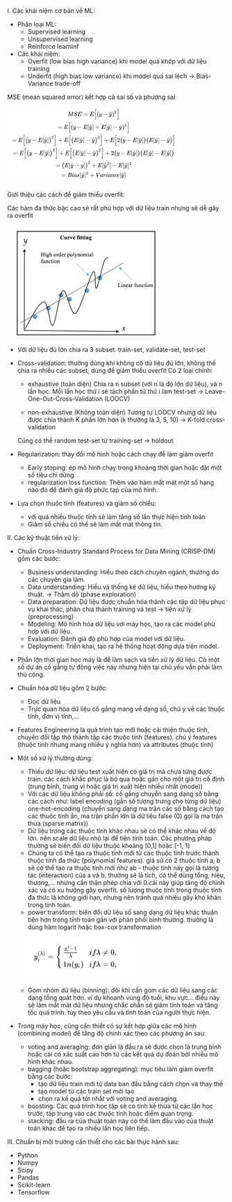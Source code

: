 I. Các khái niệm cơ bản về ML:
+ Phân loại ML:
    - Supervised learning
    - Unsupervised learning
    - Reinforce learninf
+ Các khái niệm:
    - Overfit (low bias high variance) khi model quá khớp với dữ liệu training
    - Underfit (high bias low variance) khi model quá sai lệch
    -> Bias-Variance trade-off

MSE (mean squared error) kết hợp cả sai số và phương sai

![alt mse](./images/mse.png)

Giới thiệu các cách để giảm thiểu overfit:

Các hàm đa thức bậc cao sẽ rất phù hợp với dữ liệu train nhưng sẽ dễ gây ra overfit
    
![alt high order polynomial function](./images/high-order-function.png)

+ Với dữ liệu đủ lớn chia ra 3 subset: train-set, validate-set, test-set

+ Cross-validation: thường dùng khi không có dữ liệu đủ lớn, không thể chia ra nhiều các subset, dùng để giảm thiểu overfit
    Có 2 loại chính:   
    - exhaustive (toàn diện)
    Chia ra n subset (với n là độ lớn dữ liệu), và n lần học. Mỗi lần học thứ i sẽ tách phần tử thứ i làm test-set
    -> Leave-One-Out-Cross-Validation (LOOCV)

    - non-exhaustive (Không toàn diện)
    Tương tự LOOCV nhưng dữ liệu được chia thành K phần lớn hơn (k thường là 3, 5, 10)
    -> K-fold cross-validation

    Cũng có thể random test-set từ training-set
    -> holdout

+ Regularization: thay đổi mô hình hoặc cách chạy để làm giảm overfit

    - Early stoping: ép mô hình chạy trong khoảng thời gian hoặc đặt một số tiêu chí dừng.
    - regularization loss function: Thêm vào hàm mất mát một số hạng nào đó để đánh giá độ phức tạp của mô hình.

+ Lựa chọn thuộc tính (features) và giảm số chiều:

    - với quá nhiều thuộc tính sẽ làm tăng số lần thực hiện tính toán
    - Giảm số chiều có thể sẽ làm mất mát thông tin.

II. Các kỹ thuật tiền xử lý:
+ Chuẩn Cross-Industry Standard Process for Data Mining (CRISP-DM) gồm các bước:
    - Business understanding: Hiểu theo cách chuyên ngành, thường do các chuyên gia làm.
    - Data understanding: Hiểu và thống kê dữ liệu, hiểu theo hướng kỹ thuật. -> Thăm dò (phase exploration)
    - Data preparation: Dữ liệu được chuẩn hóa thành các tập dữ liệu phục vụ khai thác, phân chia thành training và test -> tiền xử lý (preprocessing)
    - Modeling: Mô hình hóa dữ liệu với máy học, tạo ra các model phù hợp với dữ liệu.
    - Evaluation: Đánh giá độ phù hợp của model với dữ liệu.
    - Deployment: Triển khai, tạo ra hệ thống hoạt động dựa trên model.

+ Phần lớn thời gian học máy là để làm sạch và tiền xử lý dữ liệu. Có một số dự án cố gắng tự động việc này nhưng hiện tại chủ yếu vẫn phải làm thủ công.
+ Chuẩn hóa dữ liệu gồm 2 bước:
    - Đọc dữ liệu
    - Trực quan hóa dữ liệu cố gắng mang về dạng số, chú ý về các thuộc tính, đơn vị tính,...
+ Features Engineering là quá trình tạo mới hoặc cải thiện thuộc tính, chuyển đổi tập thô thành tập các thuộc tính (features). chú ý features (thuộc tính nhưng mang nhiều ý nghĩa hơn) và attributes (thuộc tính)

+ Một số xử lý thường dùng:
    - Thiếu dữ liệu: dữ liệu test xuất hiện có giá trị mà chưa từng được train. các cách khắc phục là bỏ qua hoặc gán cho một giá trị cố định (trung bình, trung vị hoặc giá trị xuất hiện nhiều nhất (mode))
    - Với các dữ liệu không phải số: cố gắng chuyển sang dạng số bằng các cách như: label encoding (gắn số tượng trưng cho từng dữ liệu) one-hot-encoding (chuyển sang dạng ma trận các số bằng cách tạo các thuộc tính ẩn, ma trận phần lớn là dữ liệu false (0) gọi là ma trận thưa (sparse matrix))
    - Dữ liệu trong các thuộc tính khác nhau sẽ có thể khác nhau về độ lớn. nên scale dữ liệu nhỏ lại để tiện tính toán. Các phương pháp thường sẽ biến đổi dữ liệu thuộc khoảng [0,1] hoặc [-1, 1]
    - Chúng ta có thể tạo ra thuộc tính mới từ các thuộc tính trước thành thuộc tính đa thức (polynomial features). giả sử có 2 thuộc tính a, b sẽ có thể tạo ra thuộc tính mới như ab - thuộc tính này gọi là tương tác (interaction) của a và b. thường sẽ là tích, có thể dùng tổng, hiệu, thương,... nhưng cẩn thận phép chia với 0.cái này giúp tăng độ chính xác và có xu hướng gây overfit. số lượng thuộc tính trong thuộc tính đa thức là không giới hạn, nhưng nên tránh quá nhiều gây khó khăn trong tính toán.
    - power transform: biến đổi dữ liệu số sang dạng dữ liệu khác thuận tiện hơn trong tính toán gần với phân phối bình thường. thường là dùng hàm logarit hoặc box-cox transformation

    ![alt box-cox transformation](./images/box-cox-transformation.png)

    - Gom nhóm dữ liệu (binning): đôi khi cần gom các dữ liệu sang các dạng tổng quát hơn. ví dụ khoanh vùng độ tuổi, khu vực... điều này sẽ làm mất mát dữ liệu nhưng chắc chắn sẽ giảm tính toán và tăng tốc quá trình. tùy theo yêu cầu và tính toán của người thực hiện.

+ Trong máy học, cũng cần thiết có sự kết hợp giữa các mô hình (combining model) để tăng độ chính xác theo các phương án sau:
    - voting and averaging: đơn giản là đầu ra sẽ được chọn là trung bình hoặc cái có xác suất cao hơn từ các kết quả dự đoán bởi nhiều mô hình khác nhau.
    - bagging (hoặc bootstrap aggregating): mục tiêu làm giảm overfit bằng các bước:
        - tạo dữ liệu train mới từ data ban đầu bằng cách chọn và thay thế
        - tạo model từ các train set mới tạo
        - chọn ra kế quả tốt nhất với voting and averaging.
    - boosting: Các quá trình học tập sẽ có tính kế thừa từ các lần học trước, tập trung vào các thuộc tính hoặc điểm quan trọng.
    - stacking: đầu ra của thuật toán này có thể làm đầu vào của thuật toán khác để tạo ra nhiều lần học liên tiếp.

III. Chuẩn bị môi trường cần thiết cho các bài thực hành sau:
- Python
- Numpy
- Scipy
- Pandas
- Scikit-learn
- Tensorflow
